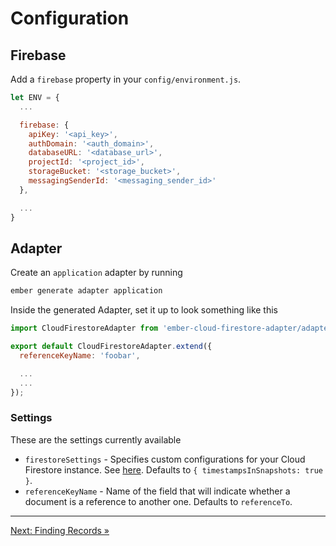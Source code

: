 # Configuration

## Firebase

Add a `firebase` property in your `config/environment.js`.

```javascript
let ENV = {
  ...

  firebase: {
    apiKey: '<api_key>',
    authDomain: '<auth_domain>',
    databaseURL: '<database_url>',
    projectId: '<project_id>',
    storageBucket: '<storage_bucket>',
    messagingSenderId: '<messaging_sender_id>'
  },

  ...
}
```

## Adapter

Create an `application` adapter by running

```bash
ember generate adapter application
```

Inside the generated Adapter, set it up to look something like this

```javascript
import CloudFirestoreAdapter from 'ember-cloud-firestore-adapter/adapters/cloud-firestore';

export default CloudFirestoreAdapter.extend({
  referenceKeyName: 'foobar',

  ...
  ...
});
```

### Settings

These are the settings currently available

- `firestoreSettings` - Specifies custom configurations for your Cloud Firestore instance. See [here](https://firebase.google.com/docs/reference/js/firebase.firestore.Settings). Defaults to `{ timestampsInSnapshots: true }`.
- `referenceKeyName` - Name of the field that will indicate whether a document is a reference to another one. Defaults to `referenceTo`.

---

[Next: Finding Records »](03-finding-records.md)
